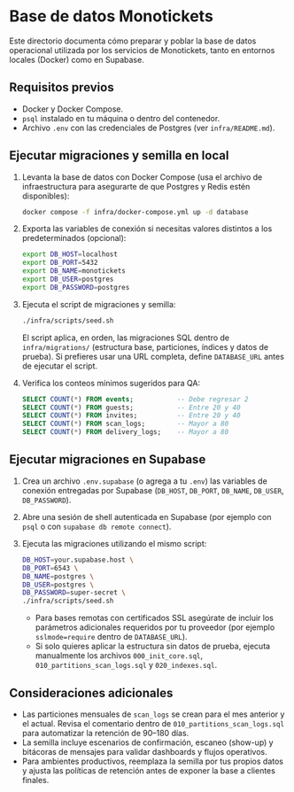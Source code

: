 # Base de datos Monotickets

Este directorio documenta cómo preparar y poblar la base de datos operacional utilizada por los servicios de Monotickets, tanto en entornos locales (Docker) como en Supabase.

## Requisitos previos

- Docker y Docker Compose.
- `psql` instalado en tu máquina o dentro del contenedor.
- Archivo `.env` con las credenciales de Postgres (ver `infra/README.md`).

## Ejecutar migraciones y semilla en local

1. Levanta la base de datos con Docker Compose (usa el archivo de infraestructura para asegurarte de que Postgres y Redis estén disponibles):

   ```bash
   docker compose -f infra/docker-compose.yml up -d database
   ```

2. Exporta las variables de conexión si necesitas valores distintos a los predeterminados (opcional):

   ```bash
   export DB_HOST=localhost
   export DB_PORT=5432
   export DB_NAME=monotickets
   export DB_USER=postgres
   export DB_PASSWORD=postgres
   ```

3. Ejecuta el script de migraciones y semilla:

   ```bash
   ./infra/scripts/seed.sh
   ```

   El script aplica, en orden, las migraciones SQL dentro de `infra/migrations/` (estructura base, particiones, índices y datos de prueba). Si prefieres usar una URL completa, define `DATABASE_URL` antes de ejecutar el script.

4. Verifica los conteos mínimos sugeridos para QA:

   ```sql
   SELECT COUNT(*) FROM events;           -- Debe regresar 2
   SELECT COUNT(*) FROM guests;           -- Entre 20 y 40
   SELECT COUNT(*) FROM invites;          -- Entre 20 y 40
   SELECT COUNT(*) FROM scan_logs;        -- Mayor a 80
   SELECT COUNT(*) FROM delivery_logs;    -- Mayor a 80
   ```

## Ejecutar migraciones en Supabase

1. Crea un archivo `.env.supabase` (o agrega a tu `.env`) las variables de conexión entregadas por Supabase (`DB_HOST`, `DB_PORT`, `DB_NAME`, `DB_USER`, `DB_PASSWORD`).
2. Abre una sesión de shell autenticada en Supabase (por ejemplo con `psql` o con `supabase db remote connect`).
3. Ejecuta las migraciones utilizando el mismo script:

   ```bash
   DB_HOST=your.supabase.host \
   DB_PORT=6543 \
   DB_NAME=postgres \
   DB_USER=postgres \
   DB_PASSWORD=super-secret \
   ./infra/scripts/seed.sh
   ```

   - Para bases remotas con certificados SSL asegúrate de incluir los parámetros adicionales requeridos por tu proveedor (por ejemplo `sslmode=require` dentro de `DATABASE_URL`).
   - Si solo quieres aplicar la estructura sin datos de prueba, ejecuta manualmente los archivos `000_init_core.sql`, `010_partitions_scan_logs.sql` y `020_indexes.sql`.

## Consideraciones adicionales

- Las particiones mensuales de `scan_logs` se crean para el mes anterior y el actual. Revisa el comentario dentro de `010_partitions_scan_logs.sql` para automatizar la retención de 90–180 días.
- La semilla incluye escenarios de confirmación, escaneo (show-up) y bitácoras de mensajes para validar dashboards y flujos operativos.
- Para ambientes productivos, reemplaza la semilla por tus propios datos y ajusta las políticas de retención antes de exponer la base a clientes finales.
